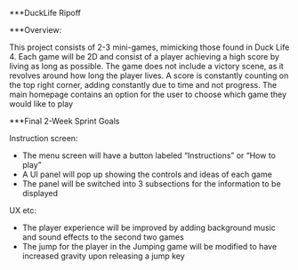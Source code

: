 ***DuckLife Ripoff

***Overview:

This project consists of 2-3 mini-games, mimicking those found in Duck Life 4.  Each game will be 2D and consist of a player achieving a high score by living as long as possible.  The game does not include a victory scene, as it revolves around how long the player lives.  A score is constantly counting on the top right corner, adding constantly due to time and not progress.  The main homepage contains an option for the user to choose which game they would like to play







***Final 2-Week Sprint Goals

Instruction screen:
- The menu screen will have a button labeled “Instructions” or “How to play”
- A UI panel will pop up showing the controls and ideas of each game
- The panel will be switched into 3 subsections for the information to be displayed

UX etc:
- The player experience will be improved by adding background music and sound effects to the second two games
- The jump for the player in the Jumping game will be modified to have increased gravity upon releasing a jump key

